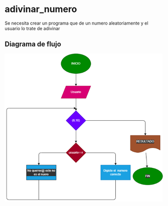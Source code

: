 # adivinar_numero
Se necesita crear un programa que de un numero aleatoriamente  y el usuario lo trate de adivinar 

## Diagrama de flujo
![Diagrama de flujo](diagrama.png "Diagrama de flujo")